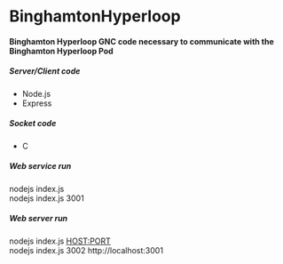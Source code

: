 # BinghamtonHyperloop

#### Binghamton Hyperloop GNC code necessary to communicate with the Binghamton Hyperloop Pod
##### Server/Client code
  - Node.js
  - Express
##### Socket code
  - C



##### Web service run
  nodejs index.js <PORT>  
  nodejs index.js 3001

##### Web server run
  nodejs index.js <PORT> <HOST:PORT>  
  nodejs index.js 3002 http://localhost:3001
